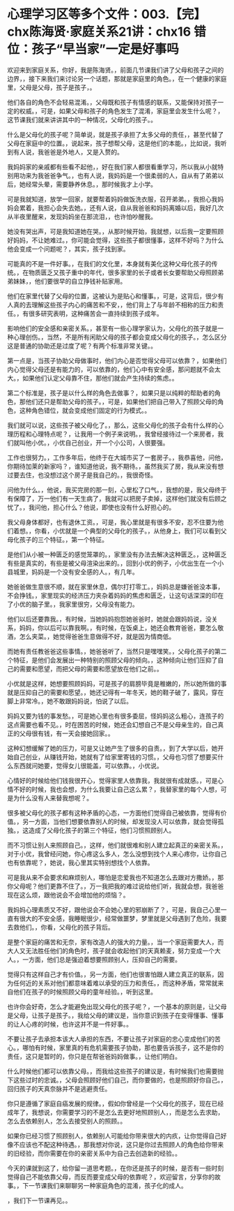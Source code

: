 # 心理学习区等多个文件：003.【完】chx陈海贤·家庭关系21讲：chx16 错位：孩子“早当家”一定是好事吗 

欢迎来到家庭关系，你好，我是陈海贤。，前面几节课我们讲了父母和孩子之间的边界，，接下来我们来讨论另一个话题，那就是家庭里的角色。，在一个健康的家庭里，父母是父母，孩子是孩子，。

他们各自的角色不会轻易混淆。，父母既和孩子有情感的联系，又能保持对孩子一定的权威。，可是，如果父母和孩子的角色发生了混淆，家庭里会发生什么呢？，这节课我们就来讲讲其中的一种情况，父母化的孩子。。

什么是父母化的孩子呢？简单说，就是孩子承担了太多父母的责任，，甚至代替了父母在家庭中的位置。，说起来，孩子想帮父母，这是他们的本能。，比如说，我听到有人说，我爸爸是外地人，又是入赘的。

我妈妈家的亲戚都有些看不起他，，好在我们家人都很看重学习，所以我从小就特别用功来为我爸爸争气。，也有人说，我妈妈是一个很柔弱的人，自从有了弟弟以后，她经常头晕，需要静养休息。，那时候我才上小学。

可是我就知道，放学一回家，就要帮着妈妈做饭洗衣服，召开弟弟。，我担心我妈妈会累着，我担心会失去她。，还有人说，自从我爸爸和妈妈离婚以后，我好几次从半夜里醒来，发现妈妈坐在那流泪，，也许怕吵醒我。

她没有哭出声，可是我知道她在哭。，从那时候开始，我就想，以后我一定要照顾好妈妈，不让她难过。，你可能会觉得，这些孩子都很懂事，这样不好吗？为什么他会变成一个问题呢？，其实，孩子找到家。

可能真的不是一件好事。，在我们的文化里，本身就有美化这种父母化孩子的传统。，在物质匮乏又孩子重中的年代，很多家里的长子或者长女要帮助父母照顾弟弟妹妹，，他们要很早的自立挣钱补贴家用。

他们在家里代替了父母的位置，这被认为是贴心和懂事。，可是，这背后，很少有人真的去理解这些孩子内心的痛苦和不安，，他们背上了与年龄不相称的压力和责任。，有很多研究表明，这种痛苦会一直持续到孩子成年。

影响他们的安全感和亲密关系。，甚至有一些心理学家认为，父母化的孩子就是一种心理创伤。，当然，不是所有闲助父母的孩子都会变成父母化的孩子。，怎么区分这是普通的协助还是过度了呢？有两个标准非常关键。。

第一点是，当孩子协助父母做事时，他们内心是否觉得父母可以依靠？，如果他们内心觉得父母还是有能力的，可以依靠的，他们心中有安全感，那问题就不会太大。，如果他们认定父母靠不住，那他们就会产生持续的焦虑。。

第二个标准是，孩子是以什么样的角色去做事？，如果只是以纯粹的帮助者的角色，那他们还只是帮助父母的孩子。，可是，如果他们把自己带入了照顾父母的角色，这种角色错位，就会变成他们固定的行为模式。。

我们就可以说，这些孩子被父母化了。，那么，这些父母化的孩子会有什么样的心理历程和心理特点呢？，让我用一个例子来说明。，我曾经接待过一个来房者，我们就叫他小优。，小优自己创业，开一个小公司，人很要强。

工作也很努力。，工作多年后，他终于在大城市买了一套房子。，我恭喜他，问他，你期待加莱的新家吗？，谁知道他说，我不期待。，虽然我买了房，我从来没有想过要去住，也没想过这个房子是我自己的。，我很奇怪。

问他为什么。，他说，我买完房的那一刻，心里松了口气。，我想的是，我父母终于有保障了，万一他们有一天生病了，我就可以把房子卖掉，这样他们就没有后顾之忧了。，我问他，担心什么？他说，即使也没有什么好担心的。

我父母身体都好，也有退休工资。，可是，我心里就是有很多不安，忍不住要为他们着想。，你看，小优就是一个典型的父母化的孩子。，从他身上，我们可以看到父母化孩子的三个特征。，第一个特征。

是他们从小被一种匮乏的感觉笼罩的。，家里没有办法去解决这种匮乏。，这种匮乏有些是真实的，有些是被父母渲染出来的。，回到小优的例子，小优出生在一个小县城里，妈妈是一个没有安全感的人。，有几年。

她爸爸做生意很不顺，就在家里休息，偶尔打打零工。，妈妈总是嫌爸爸没本事，不会挣钱。，家里现实的经济压力夹杂着妈妈的焦虑和匮乏，让这句话深深的印在了小优的脑子里。，我家里很穷，父母没有能力。

他们以后还要靠我。，有时候，当她妈妈抱怨她爸爸时，她就会跟妈妈说，没关系，妈妈，你以后可以靠我啊。，有时候，在饭桌上，她还会教育爸爸，要怎么敬酒，怎么夹菜。，她觉得爸爸生意做得不好，就是因为情商低。

而她有责任教爸爸这些事情。，她爸爸听了，当然只是嘿嘿笑。，父母化孩子的第二个特征，是他们会发展出一种特别的照顾父母的倾向。，这种倾向让他们压抑了自己的需要和愿望，而把父母的需要和愿望放在他们之前。。

小优就是这样，她想要照顾妈妈，可是孩子的肩膀毕竟是稚嫩的，所以她所做的事就是压抑自己的需要和愿望。，她还记得有一年冬天，她的鞋子破了，露风，穿在脚上非常冷。，她不敢跟妈妈说，怕说了以后。

妈妈又要为钱的事发愁。，可是她心里也有很多委屈，怪妈妈这么粗心，连孩子的这点需要也看不见。，时在困苦的时候，她还会幻想自己不是父母亲生的，自己真正的父母很有钱，有一天会接她回家。。

这种幻想缓解了她的压力，可是又让她产生了很多的自责。，到了大学以后，她开始自己创业，从赚钱开始，她就有了给家里寄钱的习惯。，父母也习惯了想要买什么东西就问她要，觉得女儿很能盖，可以依靠。，小优说。

心情好的时候给他们钱我很开心，觉得家里人依靠我，我就很有成就感。，可是心情不好的时候，我也会想，为什么我要让自己这么累？，我替家里的每个人想，可是为什么没有人来替我想呢？。

很多被父母化的孩子都有这种矛盾的心态，一方面他们觉得自己被依靠，觉得有价值。，另一方面，当他们想要依靠别人的时候，却发现没人可以依靠，就会觉得孤独。，这造成了父母化孩子的第三个特征，他们习惯照顾别人。

而不习惯让别人来照顾自己。，这样，他们就很难和别人建立起真正的亲密关系。，对于小优，我曾经问她，你心疼这么多人，怎么没想到找个人来心疼你，让你自己也有依靠呢？，她说，我心里其实特别想找个人依靠。

可是我从来不会要求和麻烦别人，哪怕是恋爱我也不知道怎么去跟对方撒娇。，那你父母呢？他们更靠不住了。，万一我把我的难过说给他们听，我就会想，我爸爸现在这么烦，跟他说会不会增加他的烦恼？。

我妈妈心理素质又不好，跟他说会不会她心里的邪崩断了？，可是，我自己心里一直有很大的不安全感，我睡眠很少，经常做噩梦，梦里就是父母遇到了危险，我要去救他们。，你看，父母化的孩子背后。

是整个家庭的痛苦和无奈，家有改造人的强大的力量。，当一个家庭需要大人，而大人又无法胜任他们的角色时，孩子就会收起他们的天真赖麦，努力变成一个大人。，一方面，他们总是强迫着想要照顾别人，压抑自己的需要。

觉得只有这样自己才有价值。，另一方面，他们也很害怕跟人建立真正的联系，因为任何近的关系对他们都意味着难以承受的压力和责任。，而这种矛盾，常常就来自他们在孩子的时候照顾父母的童年经验。，听到这里。

也许你会好奇，怎么才能避免出现父母化的孩子呢？，一个基本的原则是，让父母是父母，让孩子是孩子。，我给父母的建议是，当你意识到孩子在变得懂事、懂事的让人心疼的时候，也许这并不是一件好事。。

不要让孩子去承担本该大人承担的东西，不要让孩子对家庭的忠心变成他们的苦心。，哪怕有时候，家里真的有危机需要孩子协助，那也要告诉孩子，这不是你的责任，这只是暂时的，你只是在帮爸爸妈妈做事。，让他们明白。

什么时候他们都可以依靠父母。，而我给这些孩子的建议是，有时候我们也需要抛下这些过时的忠诚。，父母会照顾好他们自己，而你要做的，也是照顾好你自己。，回归孩子的天真奈脉并不是逃避责任。

你只是遵循了家庭自癌发展的规律。，假如你曾经是一个父母化的孩子，现在已经成年了，我想说，你需要学习的不是怎么去更好地照顾别人，，而是怎么去求助，怎么去依赖别人，怎么去接受别人的照顾。。

如果你已经习惯了照顾别人，依赖别人可能给你带来很大的内疚，让你觉得自己好像不应该也不配这种待遇。，那我想对你说，这只是你过去照顾人的角色给你带来的旧经验，而你需要在你的亲密关系中为自己去创造新的经验。。

今天的课就到这了，给你留一道思考题。，在你还是孩子的时候，是否有一些时刻觉得自己不能依靠父母，而反而要变成父母的依靠呢？，欢迎留言，分享你的故事。，下一节课我们来聊聊另一种家庭角色的混淆，孩子化的成人。

，我们下一节课再见。。
